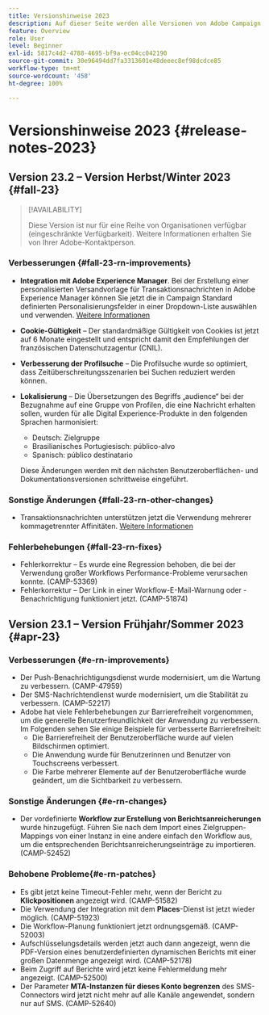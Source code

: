 ```yaml
---
title: Versionshinweise 2023
description: Auf dieser Seite werden alle Versionen von Adobe Campaign Standard von 2023 aufgelistet.
feature: Overview
role: User
level: Beginner
exl-id: 5817c4d2-4788-4695-bf9a-ec04cc042190
source-git-commit: 30e96494dd7fa3313601e48deeec8ef98dcdce85
workflow-type: tm+mt
source-wordcount: '458'
ht-degree: 100%

---
```


# Versionshinweise 2023 {#release-notes-2023}

## Version 23.2 – Version Herbst/Winter 2023 {#fall-23}

>[!AVAILABILITY]
>
>Diese Version ist nur für eine Reihe von Organisationen verfügbar (eingeschränkte Verfügbarkeit). Weitere Informationen erhalten Sie von Ihrer Adobe-Kontaktperson.

### Verbesserungen {#fall-23-rn-improvements}

* **Integration mit Adobe Experience Manager**. Bei der Erstellung einer personalisierten Versandvorlage für Transaktionsnachrichten in Adobe Experience Manager können Sie jetzt die in Campaign Standard definierten Personalisierungsfelder in einer Dropdown-Liste auswählen und verwenden. [Weitere Informationen](../../integrating/using/creating-email-experience-manager.md)

* **Cookie-Gültigkeit** – Der standardmäßige Gültigkeit von Cookies ist jetzt auf 6 Monate eingestellt und entspricht damit den Empfehlungen der französischen Datenschutzagentur (CNIL).

* **Verbesserung der Profilsuche** – Die Profilsuche wurde so optimiert, dass Zeitüberschreitungsszenarien bei Suchen reduziert werden können.

* **Lokalisierung** – Die Übersetzungen des Begriffs „audience“ bei der Bezugnahme auf eine Gruppe von Profilen, die eine Nachricht erhalten sollen, wurden für alle Digital Experience-Produkte in den folgenden Sprachen harmonisiert:

   * Deutsch: Zielgruppe
   * Brasilianisches Portugiesisch: público-alvo
   * Spanisch: público destinatario

  Diese Änderungen werden mit den nächsten Benutzeroberflächen- und Dokumentationsversionen schrittweise eingeführt.


### Sonstige Änderungen  {#fall-23-rn-other-changes}

* Transaktionsnachrichten unterstützen jetzt die Verwendung mehrerer kommagetrennter Affinitäten. [Weitere Informationen](../../sending/using/managing-typologies.md)

### Fehlerbehebungen {#fall-23-rn-fixes}

* Fehlerkorrektur – Es wurde eine Regression behoben, die bei der Verwendung großer Workflows Performance-Probleme verursachen konnte. (CAMP-53369)
* Fehlerkorrektur – Der Link in einer Workflow-E-Mail-Warnung oder -Benachrichtigung funktioniert jetzt. (CAMP-51874)

## Version 23.1 – Version Frühjahr/Sommer 2023 {#apr-23}

### Verbesserungen {#e-rn-improvements}

* Der Push-Benachrichtigungsdienst wurde modernisiert, um die Wartung zu verbessern. (CAMP-47959)
* Der SMS-Nachrichtendienst wurde modernisiert, um die Stabilität zu verbessern. (CAMP-52217)
* Adobe hat viele Fehlerbehebungen zur Barrierefreiheit vorgenommen, um die generelle Benutzerfreundlichkeit der Anwendung zu verbessern. Im Folgenden sehen Sie einige Beispiele für verbesserte Barrierefreiheit:
   * Die Barrierefreiheit der Benutzeroberfläche wurde auf vielen Bildschirmen optimiert.
   * Die Anwendung wurde für Benutzerinnen und Benutzer von Touchscreens verbessert.
   * Die Farbe mehrerer Elemente auf der Benutzeroberfläche wurde geändert, um die Sichtbarkeit zu verbessern.

### Sonstige Änderungen  {#e-rn-changes}

* Der vordefinierte **Workflow zur Erstellung von Berichtsanreicherungen** wurde hinzugefügt. Führen Sie nach dem Import eines Zielgruppen-Mappings von einer Instanz in eine andere einfach den Workflow aus, um die entsprechenden Berichtsanreicherungseinträge zu importieren. (CAMP-52452)

### Behobene Probleme{#e-rn-patches}

* Es gibt jetzt keine Timeout-Fehler mehr, wenn der Bericht zu **Klickpositionen** angezeigt wird. (CAMP-51582)
* Die Verwendung der Integration mit dem **Places**-Dienst ist jetzt wieder möglich. (CAMP-51923)
* Die Workflow-Planung funktioniert jetzt ordnungsgemäß. (CAMP-52003)
* Aufschlüsselungsdetails werden jetzt auch dann angezeigt, wenn die PDF-Version eines benutzerdefinierten dynamischen Berichts mit einer großen Datenmenge angezeigt wird. (CAMP-52178)
* Beim Zugriff auf Berichte wird jetzt keine Fehlermeldung mehr angezeigt. (CAMP-52500)
* Der Parameter **MTA-Instanzen für dieses Konto begrenzen** des SMS-Connectors wird jetzt nicht mehr auf alle Kanäle angewendet, sondern nur auf SMS. (CAMP-52640)
